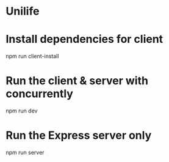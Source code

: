 # Unilife

# Install dependencies for client
npm run client-install

# Run the client & server with concurrently
npm run dev

# Run the Express server only
npm run server
